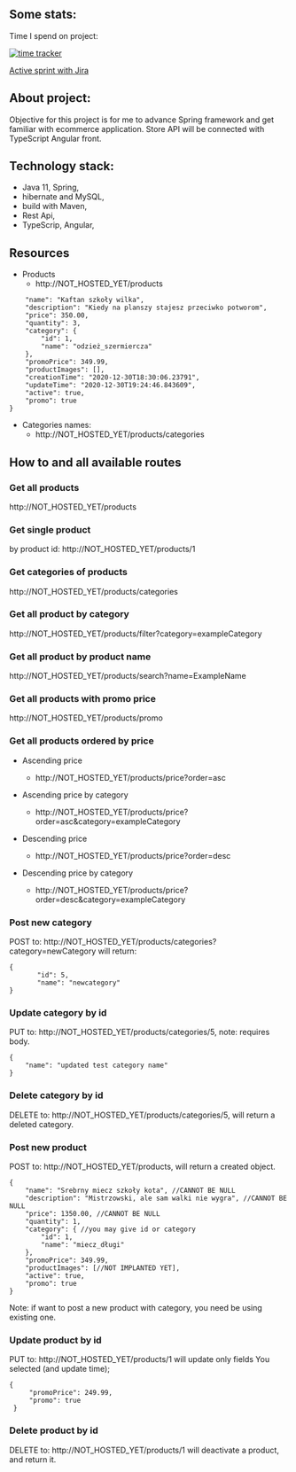 Some stats:
-

Time I spend on project:

[![time tracker](https://wakatime.com/badge/github/StanislawNagorski/eshop.svg)](https://wakatime.com/badge/github/StanislawNagorski/eshop)

[Active sprint with Jira](https://scrumtrening.atlassian.net/secure/RapidBoard.jspa?rapidView=4&projectKey=ES&atlOrigin=eyJpIjoiNDRjYjJjNTk3ZjVhNGJhNjg1OGY5ZDNjMjg0OTFhN2YiLCJwIjoiaiJ9)


About project:
-
Objective for this project is for me to advance Spring framework and get familiar with ecommerce application.
Store API will be connected with TypeScript Angular front.

Technology stack:
-
- Java 11, Spring,
- hibernate and MySQL,
- build with Maven,
- Rest Api,
- TypeScrip, Angular,

Resources
-
- Products
   - http://NOT_HOSTED_YET/products

```{
    "name": "Kaftan szkoły wilka",
    "description": "Kiedy na planszy stajesz przeciwko potworom",
    "price": 350.00,
    "quantity": 3,
    "category": {
        "id": 1,
        "name": "odzież_szermiercza"
    },
    "promoPrice": 349.99,
    "productImages": [],
    "creationTime": "2020-12-30T18:30:06.23791",
    "updateTime": "2020-12-30T19:24:46.843609",
    "active": true,
    "promo": true
} 
```

- Categories names:
  * http://NOT_HOSTED_YET/products/categories

How to and all available routes
-
### Get all products
 http://NOT_HOSTED_YET/products
### Get single product
by product id:
http://NOT_HOSTED_YET/products/1
### Get categories of products
http://NOT_HOSTED_YET/products/categories
### Get all product by category
http://NOT_HOSTED_YET/products/filter?category=exampleCategory
### Get all product by product name
http://NOT_HOSTED_YET/products/search?name=ExampleName
### Get all products with promo price
http://NOT_HOSTED_YET/products/promo
### Get all products ordered by price
- Ascending price
  * http://NOT_HOSTED_YET/products/price?order=asc
- Ascending price by category
  * http://NOT_HOSTED_YET/products/price?order=asc&category=exampleCategory

- Descending price
  * http://NOT_HOSTED_YET/products/price?order=desc
- Descending price by category
  * http://NOT_HOSTED_YET/products/price?order=desc&category=exampleCategory

### Post new category
POST to: http://NOT_HOSTED_YET/products/categories?category=newCategory will return:
```
{
       "id": 5,
       "name": "newcategory"
}
```

### Update category by id
PUT to: http://NOT_HOSTED_YET/products/categories/5, note: requires body.
```
{
    "name": "updated test category name"
}
```

### Delete category by id
DELETE to: http://NOT_HOSTED_YET/products/categories/5, will return a deleted category.

  
### Post new product
 POST to: http://NOT_HOSTED_YET/products, will return a created object.
 ``` 
{
     "name": "Srebrny miecz szkoły kota", //CANNOT BE NULL
     "description": "Mistrzowski, ale sam walki nie wygra", //CANNOT BE NULL
     "price": 1350.00, //CANNOT BE NULL
     "quantity": 1,
     "category": { //you may give id or category
         "id": 1,
         "name": "miecz_długi"
     },
     "promoPrice": 349.99,
     "productImages": [//NOT IMPLANTED YET],
     "active": true,
     "promo": true
 } 
 ```
Note: if want to post a new product with category, you need be using existing one.

### Update product by id
PUT to: http://NOT_HOSTED_YET/products/1
will update only fields You selected (and update time);
```
{
     "promoPrice": 249.99,
     "promo": true
 } 
 ```

### Delete product by id
DELETE to: http://NOT_HOSTED_YET/products/1 will deactivate a product, and return it.








